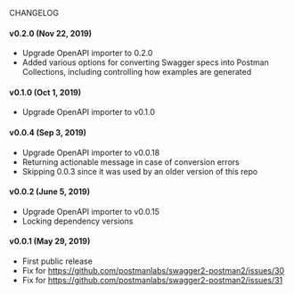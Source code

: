 CHANGELOG

#### v0.2.0 (Nov 22, 2019)
* Upgrade OpenAPI importer to 0.2.0
* Added various options for converting Swagger specs into Postman Collections, including controlling how examples are generated

#### v0.1.0 (Oct 1, 2019)
* Upgrade OpenAPI importer to v0.1.0

#### v0.0.4 (Sep 3, 2019)
* Upgrade OpenAPI importer to v0.0.18
* Returning actionable message in case of conversion errors
* Skipping 0.0.3 since it was used by an older version of this repo

#### v0.0.2 (June 5, 2019)
* Upgrade OpenAPI importer to v0.0.15
* Locking dependency versions

#### v0.0.1 (May 29, 2019)
* First public release
* Fix for https://github.com/postmanlabs/swagger2-postman2/issues/30
* Fix for https://github.com/postmanlabs/swagger2-postman2/issues/31